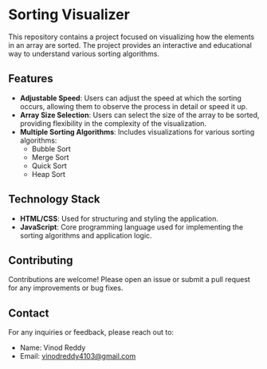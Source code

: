 # Sorting Visualizer

This repository contains a project focused on visualizing how the elements in an array are sorted. The project provides an interactive and educational way to understand various sorting algorithms.

## Features

- **Adjustable Speed**: Users can adjust the speed at which the sorting occurs, allowing them to observe the process in detail or speed it up.
- **Array Size Selection**: Users can select the size of the array to be sorted, providing flexibility in the complexity of the visualization.
- **Multiple Sorting Algorithms**: Includes visualizations for various sorting algorithms:
  - Bubble Sort
  - Merge Sort
  - Quick Sort
  - Heap Sort

## Technology Stack

- **HTML/CSS**: Used for structuring and styling the application.
- **JavaScript**: Core programming language used for implementing the sorting algorithms and application logic.

## Contributing

Contributions are welcome! Please open an issue or submit a pull request for any improvements or bug fixes.

## Contact

For any inquiries or feedback, please reach out to:

- Name: Vinod Reddy
- Email: vinodreddy4103@gmail.com
